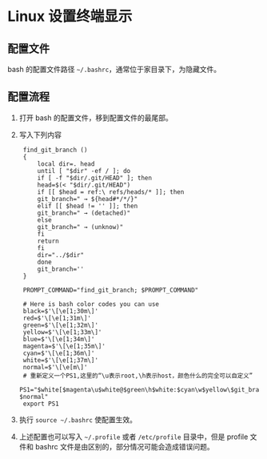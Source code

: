 # Linux 设置终端显示

## 配置文件

bash 的配置文件路径 `~/.bashrc`，通常位于家目录下，为隐藏文件。

## 配置流程

1. 打开 bash 的配置文件，移到配置文件的最尾部。
2. 写入下列内容

		find_git_branch ()
		{
			local dir=. head
			until [ "$dir" -ef / ]; do
			if [ -f "$dir/.git/HEAD" ]; then
			head=$(< "$dir/.git/HEAD")
			if [[ $head = ref:\ refs/heads/* ]]; then
			git_branch=" → ${head#*/*/}"
			elif [[ $head != '' ]]; then
			git_branch=" → (detached)"
			else
			git_branch=" → (unknow)"
			fi
			return
			fi
			dir="../$dir"
			done
			git_branch=''
		}

		PROMPT_COMMAND="find_git_branch; $PROMPT_COMMAND"

		# Here is bash color codes you can use
		black=$'\[\e[1;30m\]'
		red=$'\[\e[1;31m\]'
		green=$'\[\e[1;32m\]'
		yellow=$'\[\e[1;33m\]'
		blue=$'\[\e[1;34m\]'
		magenta=$'\[\e[1;35m\]'
		cyan=$'\[\e[1;36m\]'
		white=$'\[\e[1;37m\]'
		normal=$'\[\e[m\]'
		# 重新定义一个PS1,这里的“\u表示root,\h表示host，颜色什么的完全可以自定义”
		PS1="$white[$magenta\u$white@$green\h$white:$cyan\w$yellow\$git_branch$white]\$ $normal"
		export PS1

3. 执行 `source ~/.bashrc` 使配置生效。
4. 上述配置也可以写入 `~/.profile` 或者 `/etc/profile` 目录中，但是 profile 文件和 bashrc 文件是由区别的，部分情况可能会造成错误问题。